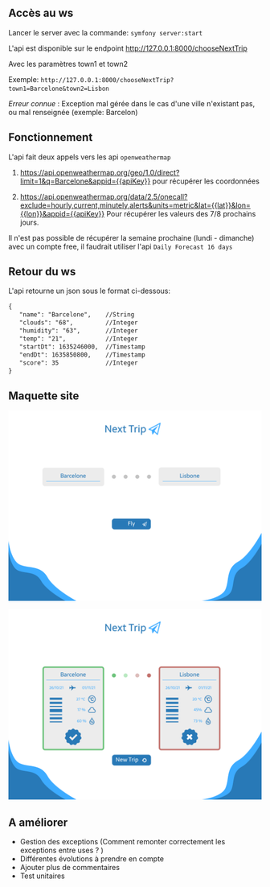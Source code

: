 ## Accès au ws 


Lancer le server avec la commande: `symfony server:start`

L'api est disponible sur le endpoint http://127.0.0.1:8000/chooseNextTrip

Avec les paramètres town1 et town2 

Exemple: `http://127.0.0.1:8000/chooseNextTrip?town1=Barcelone&town2=Lisbon`

*Erreur connue* : Exception mal gérée dans le cas d'une ville n'existant pas, ou mal renseignée (exemple: Barcelon)

## Fonctionnement 

L'api fait deux appels vers les api `openweathermap`

1)  https://api.openweathermap.org/geo/1.0/direct?limit=1&q=Barcelone&appid={{apiKey}} pour récupérer les coordonnées 

2)  https://api.openweathermap.org/data/2.5/onecall?exclude=hourly,current,minutely,alerts&units=metric&lat={{lat}}&lon={{lon}}&appid={{apiKey}} Pour récupérer les valeurs des 7/8 prochains jours. 

Il n'est pas possible de récupérer la semaine prochaine (lundi - dimanche) avec un compte free, il faudrait utiliser l'api `Daily Forecast 16 days` 

## Retour du ws

L'api retourne un json sous le format ci-dessous:

 ```
{
    "name": "Barcelone",    //String
    "clouds": "68",         //Integer
    "humidity": "63",       //Integer
    "temp": "21",           //Integer
    "startDt": 1635246000,  //Timestamp
    "endDt": 1635850800,    //Timestamp
    "score": 35             //Integer 
}
```


## Maquette site
![Alt text](/imgMd/frame1.png "frame 1")


![Alt text](/imgMd/frame2.png "frame2")



## A améliorer 

- Gestion des exceptions (Comment remonter correctement les exceptions entre uses ? )
- Différentes évolutions à prendre en compte 
- Ajouter plus de commentaires 
- Test unitaires 